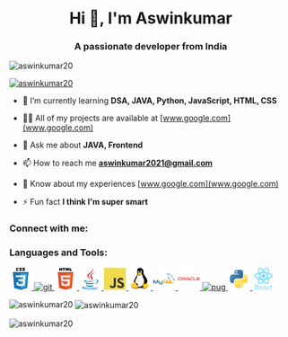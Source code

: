 <h1 align="center">Hi 👋, I'm Aswinkumar</h1>
<h3 align="center">A passionate developer from India</h3>

<p align="left"> <img src="https://komarev.com/ghpvc/?username=aswinkumar20&label=Profile%20views&color=0e75b6&style=flat" alt="aswinkumar20" /> </p>

<p align="left"> <a href="https://github.com/ryo-ma/github-profile-trophy"><img src="https://github-profile-trophy.vercel.app/?username=aswinkumar20" alt="aswinkumar20" /></a> </p>

- 🌱 I’m currently learning **DSA, JAVA, Python, JavaScript, HTML, CSS**

- 👨‍💻 All of my projects are available at [www.google.com](www.google.com)

- 💬 Ask me about **JAVA, Frontend**

- 📫 How to reach me **aswinkumar2021@gmail.com**

- 📄 Know about my experiences [www.google.com](www.google.com)

- ⚡ Fun fact **I think I'm super smart**

<h3 align="left">Connect with me:</h3>
<p align="left">
</p>

<h3 align="left">Languages and Tools:</h3>
<p align="left"> <a href="https://www.w3schools.com/css/" target="_blank" rel="noreferrer"> <img src="https://raw.githubusercontent.com/devicons/devicon/master/icons/css3/css3-original-wordmark.svg" alt="css3" width="40" height="40"/> </a> <a href="https://git-scm.com/" target="_blank" rel="noreferrer"> <img src="https://www.vectorlogo.zone/logos/git-scm/git-scm-icon.svg" alt="git" width="40" height="40"/> </a> <a href="https://www.w3.org/html/" target="_blank" rel="noreferrer"> <img src="https://raw.githubusercontent.com/devicons/devicon/master/icons/html5/html5-original-wordmark.svg" alt="html5" width="40" height="40"/> </a> <a href="https://www.java.com" target="_blank" rel="noreferrer"> <img src="https://raw.githubusercontent.com/devicons/devicon/master/icons/java/java-original.svg" alt="java" width="40" height="40"/> </a> <a href="https://developer.mozilla.org/en-US/docs/Web/JavaScript" target="_blank" rel="noreferrer"> <img src="https://raw.githubusercontent.com/devicons/devicon/master/icons/javascript/javascript-original.svg" alt="javascript" width="40" height="40"/> </a> <a href="https://www.linux.org/" target="_blank" rel="noreferrer"> <img src="https://raw.githubusercontent.com/devicons/devicon/master/icons/linux/linux-original.svg" alt="linux" width="40" height="40"/> </a> <a href="https://www.mysql.com/" target="_blank" rel="noreferrer"> <img src="https://raw.githubusercontent.com/devicons/devicon/master/icons/mysql/mysql-original-wordmark.svg" alt="mysql" width="40" height="40"/> </a> <a href="https://www.oracle.com/" target="_blank" rel="noreferrer"> <img src="https://raw.githubusercontent.com/devicons/devicon/master/icons/oracle/oracle-original.svg" alt="oracle" width="40" height="40"/> </a> <a href="https://pugjs.org" target="_blank" rel="noreferrer"> <img src="https://cdn.worldvectorlogo.com/logos/pug.svg" alt="pug" width="40" height="40"/> </a> <a href="https://www.python.org" target="_blank" rel="noreferrer"> <img src="https://raw.githubusercontent.com/devicons/devicon/master/icons/python/python-original.svg" alt="python" width="40" height="40"/> </a> <a href="https://reactjs.org/" target="_blank" rel="noreferrer"> <img src="https://raw.githubusercontent.com/devicons/devicon/master/icons/react/react-original-wordmark.svg" alt="react" width="40" height="40"/> </a> </p>

<p><img align="left" src="https://github-readme-stats.vercel.app/api/top-langs?username=aswinkumar20&show_icons=true&locale=en&layout=compact" alt="aswinkumar20" /></p>

<p>&nbsp;<img align="center" src="https://github-readme-stats.vercel.app/api?username=aswinkumar20&show_icons=true&locale=en" alt="aswinkumar20" /></p>

<p><img align="center" src="https://github-readme-streak-stats.herokuapp.com/?user=aswinkumar20&" alt="aswinkumar20" /></p>
